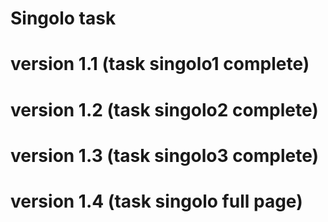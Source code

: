 # Singolo task

# version 1.1 (task singolo1 complete)
# version 1.2 (task singolo2 complete)
# version 1.3 (task singolo3 complete)
# version 1.4 (task singolo full page)